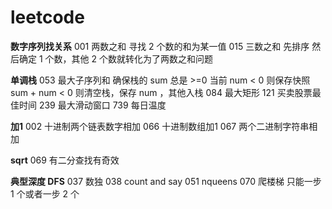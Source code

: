 # leetcode


**数字序列找关系**
    001 两数之和 寻找 2 个数的和为某一值
    015 三数之和 先排序 然后确定 1 个数，其他 2 个数就转化为了两数之和问题

**单调栈**
    053  最大子序列和
        确保栈的 sum 总是 >=0 
        当前 num < 0 则保存快照 sum + num < 0 则清空栈，保存 num ，其他入栈
    084 最大矩形
    121 买卖股票最佳时间
    239 最大滑动窗口
    739 每日温度


**加1** 
    002 十进制两个链表数字相加
    066 十进制数组加1
    067 两个二进制字符串相加
    


**sqrt**
    069 有二分查找有奇效


**典型深度 DFS**
    037 数独
    038 count and say
    051 nqueens
    070 爬楼梯 只能一步 1 个或者一步 2 个
